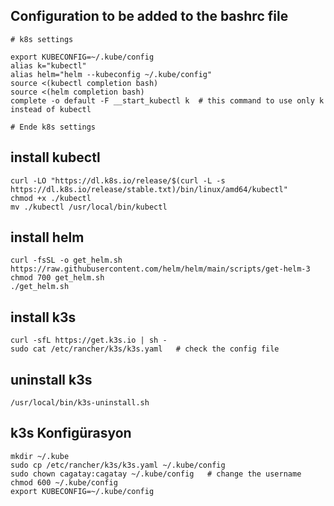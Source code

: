 ## Configuration to be added to the bashrc file
```
# k8s settings

export KUBECONFIG=~/.kube/config
alias k="kubectl"
alias helm="helm --kubeconfig ~/.kube/config"
source <(kubectl completion bash)
source <(helm completion bash)
complete -o default -F __start_kubectl k  # this command to use only k instead of kubectl

# Ende k8s settings
```


## install kubectl
```
curl -LO "https://dl.k8s.io/release/$(curl -L -s https://dl.k8s.io/release/stable.txt)/bin/linux/amd64/kubectl"
chmod +x ./kubectl
mv ./kubectl /usr/local/bin/kubectl
```

## install helm
```
curl -fsSL -o get_helm.sh https://raw.githubusercontent.com/helm/helm/main/scripts/get-helm-3
chmod 700 get_helm.sh
./get_helm.sh
```

## install k3s
```
curl -sfL https://get.k3s.io | sh - 
sudo cat /etc/rancher/k3s/k3s.yaml   # check the config file
```

## uninstall k3s
```
/usr/local/bin/k3s-uninstall.sh
```

## k3s Konfigürasyon
```
mkdir ~/.kube
sudo cp /etc/rancher/k3s/k3s.yaml ~/.kube/config
sudo chown cagatay:cagatay ~/.kube/config   # change the username
chmod 600 ~/.kube/config
export KUBECONFIG=~/.kube/config
```

